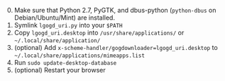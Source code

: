 0. Make sure that Python 2.7, PyGTK, and dbus-python (`python-dbus` on
   Debian/Ubuntu/Mint) are installed.
1. Symlink `lgogd_uri.py` into your `$PATH`
2. Copy `lgogd_uri.desktop` into `/usr/share/applications/`
   or `~/.local/share/application/`
3. (optional) Add `x-scheme-handler/gogdownloader=lgogd_uri.desktop`
   to `~/.local/share/applications/mimeapps.list`
4. Run `sudo update-desktop-database`
5. (optional) Restart your browser
